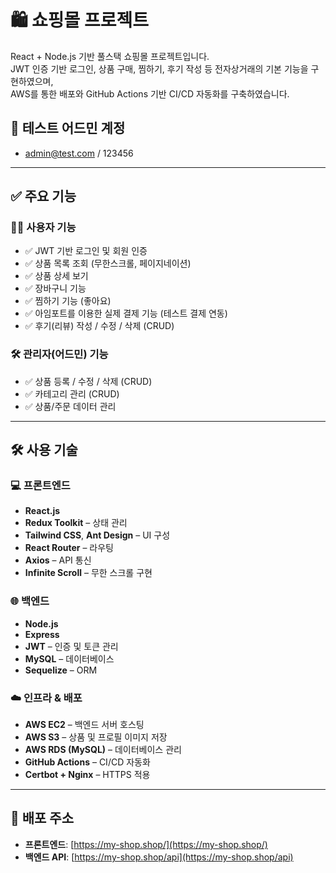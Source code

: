 # 🛍️ 쇼핑몰 프로젝트

React + Node.js 기반 풀스택 쇼핑몰 프로젝트입니다.  
JWT 인증 기반 로그인, 상품 구매, 찜하기, 후기 작성 등 전자상거래의 기본 기능을 구현하였으며,  
AWS를 통한 배포와 GitHub Actions 기반 CI/CD 자동화를 구축하였습니다.

## :rocket: 테스트 어드민 계정

- admin@test.com / 123456

---

## ✅ 주요 기능

### 🧑‍💼 사용자 기능

- ✅ JWT 기반 로그인 및 회원 인증
- ✅ 상품 목록 조회 (무한스크롤, 페이지네이션)
- ✅ 상품 상세 보기
- ✅ 장바구니 기능
- ✅ 찜하기 기능 (좋아요)
- ✅ 아임포트를 이용한 실제 결제 기능 (테스트 결제 연동)
- ✅ 후기(리뷰) 작성 / 수정 / 삭제 (CRUD)

### 🛠️ 관리자(어드민) 기능

- ✅ 상품 등록 / 수정 / 삭제 (CRUD)
- ✅ 카테고리 관리 (CRUD)
- ✅ 상품/주문 데이터 관리

---

## 🛠 사용 기술

### 💻 프론트엔드

- **React.js**
- **Redux Toolkit** – 상태 관리
- **Tailwind CSS**, **Ant Design** – UI 구성
- **React Router** – 라우팅
- **Axios** – API 통신
- **Infinite Scroll** – 무한 스크롤 구현

### 🌐 백엔드

- **Node.js**
- **Express**
- **JWT** – 인증 및 토큰 관리
- **MySQL** – 데이터베이스
- **Sequelize** – ORM

### ☁️ 인프라 & 배포

- **AWS EC2** – 백엔드 서버 호스팅
- **AWS S3** – 상품 및 프로필 이미지 저장
- **AWS RDS (MySQL)** – 데이터베이스 관리
- **GitHub Actions** – CI/CD 자동화
- **Certbot + Nginx** – HTTPS 적용

---

## 🚀 배포 주소

- **프론트엔드**: [https://my-shop.shop/](https://my-shop.shop/)
- **백엔드 API**: [https://my-shop.shop/api](https://my-shop.shop/api)

